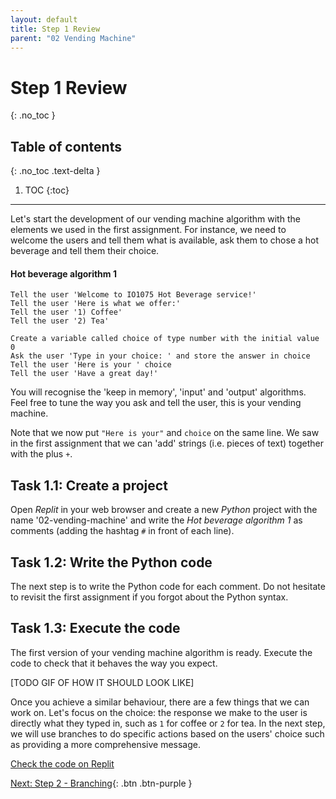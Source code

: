 ```yaml
---
layout: default
title: Step 1 Review
parent: "02 Vending Machine"
---
```


# Step 1 Review
{: .no_toc }

## Table of contents
{: .no_toc .text-delta }

1. TOC
{:toc}

---

Let's start the development of our vending machine algorithm with the elements we used in the first assignment. For instance, we need to welcome the users and tell them what is available, ask them to chose a hot beverage and tell them their choice.

#### Hot beverage algorithm 1

```
Tell the user 'Welcome to IO1075 Hot Beverage service!'
Tell the user 'Here is what we offer:'
Tell the user '1) Coffee'
Tell the user '2) Tea'

Create a variable called choice of type number with the initial value 0
Ask the user 'Type in your choice: ' and store the answer in choice
Tell the user 'Here is your ' choice
Tell the user 'Have a great day!'
```

You will recognise the 'keep in memory', 'input' and 'output' algorithms. Feel free to tune the way you ask and tell the user, this is your vending machine.

Note that we now put `"Here is your"` and `choice` on the same line. We saw in the first assignment that we can 'add' strings (i.e. pieces of text) together with the plus `+`.

## Task 1.1: Create a project

Open _Replit_ in your web browser and create a new _Python_ project with the name '02-vending-machine' and write the _Hot beverage algorithm 1_ as comments (adding the hashtag `#` in front of each line).

## Task 1.2: Write the Python code

The next step is to write the Python code for each comment. Do not hesitate to revisit the first assignment if you forgot about the Python syntax.

## Task 1.3: Execute the code

The first version of your vending machine algorithm is ready. Execute the code to check that it behaves the way you expect.

[TODO GIF OF HOW IT SHOULD LOOK LIKE]

Once you achieve a similar behaviour, there are a few things that we can work on. Let's focus on the choice: the response we make to the user is directly what they typed in, such as `1` for coffee or `2` for tea. In the next step, we will use branches to do specific actions based on the users' choice such as providing a more comprehensive message.

[Check the code on Replit](https://repl.it/@IO1075/02-vending-machine-step1)


[Next: Step 2 - Branching]({{site.baseurl}}/assignments/02-vending-machine/step2){: .btn .btn-purple }